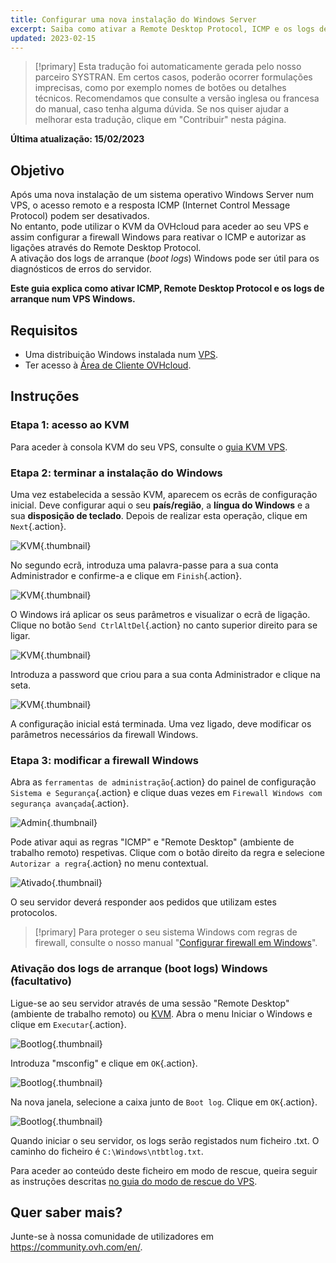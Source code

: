 ```yaml
---
title: Configurar uma nova instalação do Windows Server
excerpt: Saiba como ativar a Remote Desktop Protocol, ICMP e os logs de arranque
updated: 2023-02-15
---
```


> [!primary]
> Esta tradução foi automaticamente gerada pelo nosso parceiro SYSTRAN. Em certos casos, poderão ocorrer formulações imprecisas, como por exemplo nomes de botões ou detalhes técnicos. Recomendamos que consulte a versão inglesa ou francesa do manual, caso tenha alguma dúvida. Se nos quiser ajudar a melhorar esta tradução, clique em "Contribuir" nesta página.
>

**Última atualização: 15/02/2023**

## Objetivo

Após uma nova instalação de um sistema operativo Windows Server num VPS, o acesso remoto e a resposta ICMP (Internet Control Message Protocol) podem ser desativados.<br>
No entanto, pode utilizar o KVM da OVHcloud para aceder ao seu VPS e assim configurar a firewall Windows para reativar o ICMP e autorizar as ligações através do Remote Desktop Protocol.<br>
A ativação dos logs de arranque (*boot logs*) Windows pode ser útil para os diagnósticos de erros do servidor.

**Este guia explica como ativar ICMP, Remote Desktop Protocol e os logs de arranque num VPS Windows.**

## Requisitos

- Uma distribuição Windows instalada num [VPS](https://www.ovhcloud.com/pt/vps/).
- Ter acesso à [Área de Cliente OVHcloud](https://www.ovh.com/auth/?action=gotomanager&from=https://www.ovh.pt/&ovhSubsidiary=pt).

## Instruções

### Etapa 1: acesso ao KVM

Para aceder à consola KVM do seu VPS, consulte o [guia KVM VPS](/pages/bare_metal_cloud/virtual_private_servers/using_kvm_for_vps).

### Etapa 2: terminar a instalação do Windows

Uma vez estabelecida a sessão KVM, aparecem os ecrãs de configuração inicial. Deve configurar aqui o seu **país/região**, a **língua do Windows** e a sua **disposição de teclado**. Depois de realizar esta operação, clique em `Next`{.action}.

![KVM](images/setup-03.png){.thumbnail}

No segundo ecrã, introduza uma palavra-passe para a sua conta Administrador e confirme-a e clique em `Finish`{.action}.

![KVM](images/setup-04.png){.thumbnail}

O Windows irá aplicar os seus parâmetros e visualizar o ecrã de ligação. Clique no botão `Send CtrlAltDel`{.action} no canto superior direito para se ligar.

![KVM](images/setup-05.png){.thumbnail}

Introduza a password que criou para a sua conta Administrador e clique na seta.

![KVM](images/setup-06.png){.thumbnail}

A configuração inicial está terminada. Uma vez ligado, deve modificar os parâmetros necessários da firewall Windows.

### Etapa 3: modificar a firewall Windows

Abra as `ferramentas de administração`{.action} do painel de configuração `Sistema e Segurança`{.action} e clique duas vezes em `Firewall Windows com segurança avançada`{.action}.

![Admin](images/windows4.png){.thumbnail}

Pode ativar aqui as regras "ICMP" e "Remote Desktop" (ambiente de trabalho remoto) respetivas. Clique com o botão direito da regra e selecione `Autorizar a regra`{.action} no menu contextual.

![Ativado](images/windows5.png){.thumbnail}

O seu servidor deverá responder aos pedidos que utilizam estes protocolos.

> [!primary]
> Para proteger o seu sistema Windows com regras de firewall, consulte o nosso manual "[Configurar firewall em Windows](/pages/bare_metal_cloud/virtual_private_servers/activate-port-firewall-soft-win)".
>

### Ativação dos logs de arranque (boot logs) Windows (facultativo)

Ligue-se ao seu servidor através de uma sessão "Remote Desktop" (ambiente de trabalho remoto) ou [KVM](/pages/bare_metal_cloud/virtual_private_servers/using_kvm_for_vps). Abra o menu Iniciar o Windows e clique em `Executar`{.action}.

![Bootlog](images/windowsboot1.png){.thumbnail}

Introduza "msconfig" e clique em `OK`{.action}.

![Bootlog](images/windowsboot2.png){.thumbnail}

Na nova janela, selecione a caixa junto de `Boot log`. Clique em `OK`{.action}.

![Bootlog](images/windowsboot3.png){.thumbnail}

Quando iniciar o seu servidor, os logs serão registados num ficheiro .txt. O caminho do ficheiro é `C:\Windows\ntbtlog.txt`.

Para aceder ao conteúdo deste ficheiro em modo de rescue, queira seguir as instruções descritas [no guia do modo de rescue do VPS](/pages/bare_metal_cloud/virtual_private_servers/rescue).

## Quer saber mais?

Junte-se à nossa comunidade de utilizadores em <https://community.ovh.com/en/>.